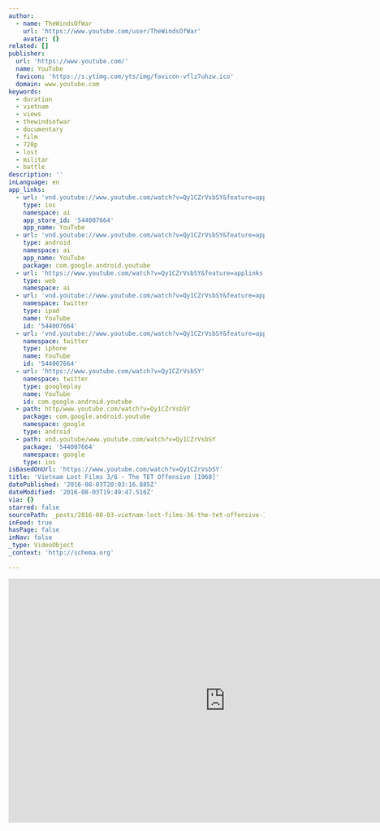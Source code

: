 ```yaml
---
author:
  - name: TheWindsOfWar
    url: 'https://www.youtube.com/user/TheWindsOfWar'
    avatar: {}
related: []
publisher:
  url: 'https://www.youtube.com/'
  name: YouTube
  favicon: 'https://s.ytimg.com/yts/img/favicon-vflz7uhzw.ico'
  domain: www.youtube.com
keywords:
  - duration
  - vietnam
  - views
  - thewindsofwar
  - documentary
  - film
  - 720p
  - lost
  - militar
  - battle
description: ''
inLanguage: en
app_links:
  - url: 'vnd.youtube://www.youtube.com/watch?v=Qy1CZrVsbSY&feature=applinks'
    type: ios
    namespace: ai
    app_store_id: '544007664'
    app_name: YouTube
  - url: 'vnd.youtube://www.youtube.com/watch?v=Qy1CZrVsbSY&feature=applinks'
    type: android
    namespace: ai
    app_name: YouTube
    package: com.google.android.youtube
  - url: 'https://www.youtube.com/watch?v=Qy1CZrVsbSY&feature=applinks'
    type: web
    namespace: ai
  - url: 'vnd.youtube://www.youtube.com/watch?v=Qy1CZrVsbSY&feature=applinks'
    namespace: twitter
    type: ipad
    name: YouTube
    id: '544007664'
  - url: 'vnd.youtube://www.youtube.com/watch?v=Qy1CZrVsbSY&feature=applinks'
    namespace: twitter
    type: iphone
    name: YouTube
    id: '544007664'
  - url: 'https://www.youtube.com/watch?v=Qy1CZrVsbSY'
    namespace: twitter
    type: googleplay
    name: YouTube
    id: com.google.android.youtube
  - path: http/www.youtube.com/watch?v=Qy1CZrVsbSY
    package: com.google.android.youtube
    namespace: google
    type: android
  - path: vnd.youtube/www.youtube.com/watch?v=Qy1CZrVsbSY
    package: '544007664'
    namespace: google
    type: ios
isBasedOnUrl: 'https://www.youtube.com/watch?v=Qy1CZrVsbSY'
title: 'Vietnam Lost Films 3/6 - The TET Offensive [1968]'
datePublished: '2016-08-03T20:03:16.885Z'
dateModified: '2016-08-03T19:49:47.516Z'
via: {}
starred: false
sourcePath: _posts/2016-08-03-vietnam-lost-films-36-the-tet-offensive-1968.md
inFeed: true
hasPage: false
inNav: false
_type: VideoObject
_context: 'http://schema.org'

---
```

<iframe src="https://cdn.embedly.com/widgets/media.html?src=https%3A%2F%2Fwww.youtube.com%2Fembed%2FQy1CZrVsbSY%3Ffeature%3Doembed&amp;url=http%3A%2F%2Fwww.youtube.com%2Fwatch%3Fv%3DQy1CZrVsbSY&amp;image=https%3A%2F%2Fi.ytimg.com%2Fvi%2FQy1CZrVsbSY%2Fhqdefault.jpg&amp;key=b7d04c9b404c499eba89ee7072e1c4f7&amp;type=text%2Fhtml&amp;schema=youtube" width="854" height="480" scrolling="no" frameborder="0" allowfullscreen="" style=""></iframe>